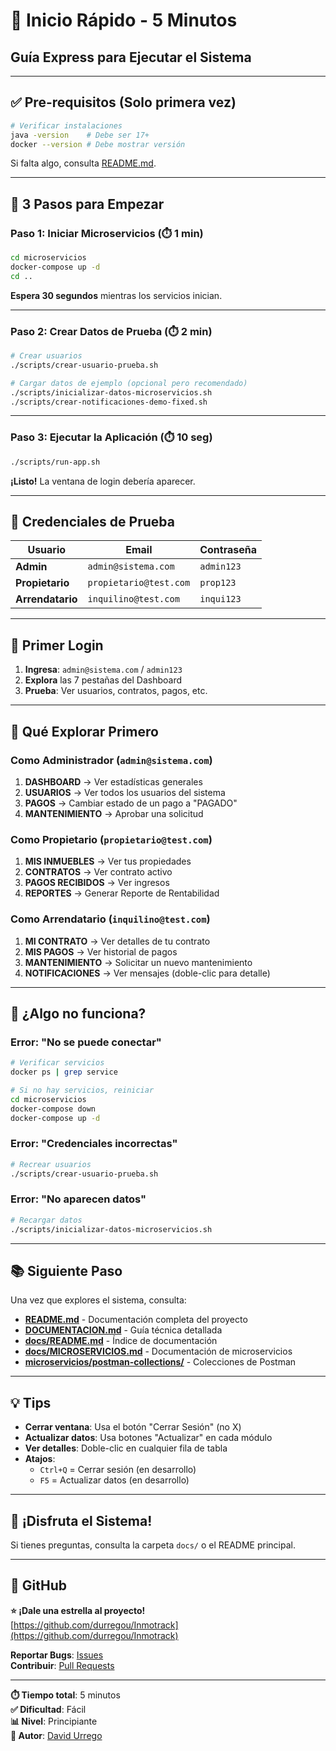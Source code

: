 # 🚀 Inicio Rápido - 5 Minutos

## Guía Express para Ejecutar el Sistema

---

## ✅ Pre-requisitos (Solo primera vez)

```bash
# Verificar instalaciones
java -version    # Debe ser 17+
docker --version # Debe mostrar versión
```

Si falta algo, consulta [README.md](./README.md#-requisitos-previos).

---

## 🎯 3 Pasos para Empezar

### **Paso 1: Iniciar Microservicios** (⏱️ 1 min)

```bash
cd microservicios
docker-compose up -d
cd ..
```

**Espera 30 segundos** mientras los servicios inician.

---

### **Paso 2: Crear Datos de Prueba** (⏱️ 2 min)

```bash
# Crear usuarios
./scripts/crear-usuario-prueba.sh

# Cargar datos de ejemplo (opcional pero recomendado)
./scripts/inicializar-datos-microservicios.sh
./scripts/crear-notificaciones-demo-fixed.sh
```

---

### **Paso 3: Ejecutar la Aplicación** (⏱️ 10 seg)

```bash
./scripts/run-app.sh
```

**¡Listo!** La ventana de login debería aparecer.

---

## 🔐 Credenciales de Prueba

| Usuario | Email | Contraseña |
|---------|-------|------------|
| **Admin** | `admin@sistema.com` | `admin123` |
| **Propietario** | `propietario@test.com` | `prop123` |
| **Arrendatario** | `inquilino@test.com` | `inqui123` |

---

## 🎨 Primer Login

1. **Ingresa**: `admin@sistema.com` / `admin123`
2. **Explora** las 7 pestañas del Dashboard
3. **Prueba**: Ver usuarios, contratos, pagos, etc.

---

## 📱 Qué Explorar Primero

### Como **Administrador** (`admin@sistema.com`)
1. **DASHBOARD** → Ver estadísticas generales
2. **USUARIOS** → Ver todos los usuarios del sistema
3. **PAGOS** → Cambiar estado de un pago a "PAGADO"
4. **MANTENIMIENTO** → Aprobar una solicitud

### Como **Propietario** (`propietario@test.com`)
1. **MIS INMUEBLES** → Ver tus propiedades
2. **CONTRATOS** → Ver contrato activo
3. **PAGOS RECIBIDOS** → Ver ingresos
4. **REPORTES** → Generar Reporte de Rentabilidad

### Como **Arrendatario** (`inquilino@test.com`)
1. **MI CONTRATO** → Ver detalles de tu contrato
2. **MIS PAGOS** → Ver historial de pagos
3. **MANTENIMIENTO** → Solicitar un nuevo mantenimiento
4. **NOTIFICACIONES** → Ver mensajes (doble-clic para detalle)

---

## 🛑 ¿Algo no funciona?

### Error: "No se puede conectar"
```bash
# Verificar servicios
docker ps | grep service

# Si no hay servicios, reiniciar
cd microservicios
docker-compose down
docker-compose up -d
```

### Error: "Credenciales incorrectas"
```bash
# Recrear usuarios
./scripts/crear-usuario-prueba.sh
```

### Error: "No aparecen datos"
```bash
# Recargar datos
./scripts/inicializar-datos-microservicios.sh
```

---

## 📚 Siguiente Paso

Una vez que explores el sistema, consulta:
- **[README.md](./README.md)** - Documentación completa del proyecto
- **[DOCUMENTACION.md](./DOCUMENTACION.md)** - Guía técnica detallada
- **[docs/README.md](./docs/README.md)** - Índice de documentación
- **[docs/MICROSERVICIOS.md](./docs/MICROSERVICIOS.md)** - Documentación de microservicios
- **[microservicios/postman-collections/](./microservicios/postman-collections/)** - Colecciones de Postman

---

## 💡 Tips

- **Cerrar ventana**: Usa el botón "Cerrar Sesión" (no X)
- **Actualizar datos**: Usa botones "Actualizar" en cada módulo
- **Ver detalles**: Doble-clic en cualquier fila de tabla
- **Atajos**: 
  - `Ctrl+Q` = Cerrar sesión (en desarrollo)
  - `F5` = Actualizar datos (en desarrollo)

---

## 🎉 ¡Disfruta el Sistema!

Si tienes preguntas, consulta la carpeta `docs/` o el README principal.

---

## 🐙 **GitHub**

**⭐ ¡Dale una estrella al proyecto!**  
[https://github.com/durregou/Inmotrack](https://github.com/durregou/Inmotrack)

**Reportar Bugs**: [Issues](https://github.com/durregou/Inmotrack/issues)  
**Contribuir**: [Pull Requests](https://github.com/durregou/Inmotrack/pulls)

---

**⏱️ Tiempo total**: 5 minutos  
**✅ Dificultad**: Fácil  
**📊 Nivel**: Principiante  
**👤 Autor**: [David Urrego](https://github.com/durregou)

